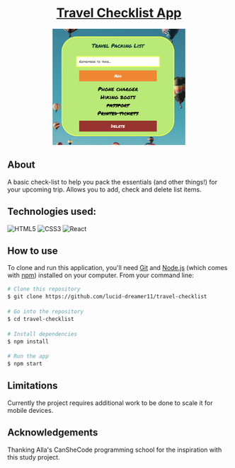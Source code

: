 <h1 align="center"><a href="https://travel-checklist-app.netlify.app/"><strong>Travel Checklist App</strong></a></h1>
<p align="center">
  <img src="assets/demo.png" width="300" alt="demo">
</p>

## About
A basic check-list to help you pack the essentials (and other things!) for your upcoming trip. Allows you to add, check and delete list items. 

## Technologies used:

![HTML5](https://img.shields.io/badge/html5-%23E34F26.svg?style=for-the-badge&logo=html5&logoColor=white)
![CSS3](https://img.shields.io/badge/css3-%231572B6.svg?style=for-the-badge&logo=css3&logoColor=white)
![React](https://img.shields.io/badge/react-%2320232a.svg?style=for-the-badge&logo=react&logoColor=%2361DAFB)

## How to use 
To clone and run this application, you'll need [Git](https://git-scm.com) and [Node.js](https://nodejs.org/en/download/) (which comes with [npm](http://npmjs.com)) installed on your computer. From your command line:

```bash
# Clone this repository
$ git clone https://github.com/lucid-dreamer11/travel-checklist

# Go into the repository
$ cd travel-checklist

# Install dependencies
$ npm install

# Run the app
$ npm start
```
## Limitations
Currently the project requires additional work to be done to scale it for mobile devices.

## Acknowledgements 
Thanking Alla's CanSheCode programming school for the inspiration with this study project. 